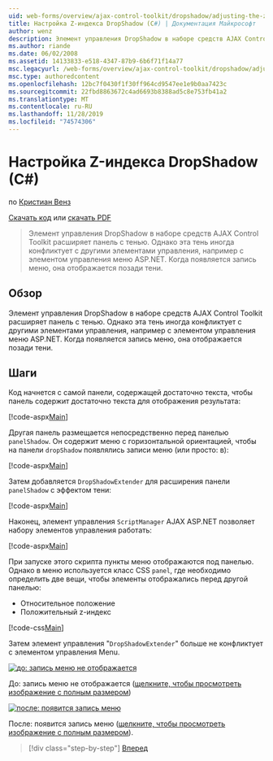```yaml
---
uid: web-forms/overview/ajax-control-toolkit/dropshadow/adjusting-the-z-index-of-a-dropshadow-cs
title: Настройка Z-индекса DropShadow (C#) | Документация Майкрософт
author: wenz
description: Элемент управления DropShadow в наборе средств AJAX Control Toolkit расширяет панель с тенью. Однако эта тень иногда конфликтует с другими элементами управления, для программа...
ms.author: riande
ms.date: 06/02/2008
ms.assetid: 14133833-e518-4347-87b9-6b6f71f14a77
msc.legacyurl: /web-forms/overview/ajax-control-toolkit/dropshadow/adjusting-the-z-index-of-a-dropshadow-cs
msc.type: authoredcontent
ms.openlocfilehash: 12bc7f0430f1f30ff964cd9547ee1e9b0aa7423c
ms.sourcegitcommit: 22fbd8863672c4ad6693b8388ad5c8e753fb41a2
ms.translationtype: MT
ms.contentlocale: ru-RU
ms.lasthandoff: 11/28/2019
ms.locfileid: "74574306"
---
```

# <a name="adjusting-the-z-index-of-a-dropshadow-c"></a>Настройка Z-индекса DropShadow (C#)

по [Кристиан Венз](https://github.com/wenz)

[Скачать код](https://download.microsoft.com/download/5/1/6/51652a81-500b-4f6b-88d3-617103e7941e/DropShadow1.cs.zip) или [скачать PDF](https://download.microsoft.com/download/b/6/a/b6ae89ee-df69-4c87-9bfb-ad1eb2b23373/dropshadow1CS.pdf)

> Элемент управления DropShadow в наборе средств AJAX Control Toolkit расширяет панель с тенью. Однако эта тень иногда конфликтует с другими элементами управления, например с элементом управления меню ASP.NET. Когда появляется запись меню, она отображается позади тени.

## <a name="overview"></a>Обзор

Элемент управления DropShadow в наборе средств AJAX Control Toolkit расширяет панель с тенью. Однако эта тень иногда конфликтует с другими элементами управления, например с элементом управления меню ASP.NET. Когда появляется запись меню, она отображается позади тени.

## <a name="steps"></a>Шаги

Код начнется с самой панели, содержащей достаточно текста, чтобы панель содержит достаточно текста для отображения результата:

[!code-aspx[Main](adjusting-the-z-index-of-a-dropshadow-cs/samples/sample1.aspx)]

Другая панель размещается непосредственно перед панелью `panelShadow`. Он содержит меню с горизонтальной ориентацией, чтобы на панели `dropShadow` появлялись записи меню (или просто: в):

[!code-aspx[Main](adjusting-the-z-index-of-a-dropshadow-cs/samples/sample2.aspx)]

Затем добавляется `DropShadowExtender` для расширения панели `panelShadow` с эффектом тени:

[!code-aspx[Main](adjusting-the-z-index-of-a-dropshadow-cs/samples/sample3.aspx)]

Наконец, элемент управления `ScriptManager` AJAX ASP.NET позволяет набору элементов управления работать:

[!code-aspx[Main](adjusting-the-z-index-of-a-dropshadow-cs/samples/sample4.aspx)]

При запуске этого скрипта пункты меню отображаются под панелью. Однако в меню используется класс CSS `panel`, где необходимо определить две вещи, чтобы элементы отображались перед другой панелью:

- Относительное положение
- Положительный z-индекс

[!code-css[Main](adjusting-the-z-index-of-a-dropshadow-cs/samples/sample5.css)]

Затем элемент управления "`DropShadowExtender`" больше не конфликтует с элементом управления Menu.

[![до: запись меню не отображается](adjusting-the-z-index-of-a-dropshadow-cs/_static/image2.png)](adjusting-the-z-index-of-a-dropshadow-cs/_static/image1.png)

До: запись меню не отображается ([щелкните, чтобы просмотреть изображение с полным размером](adjusting-the-z-index-of-a-dropshadow-cs/_static/image3.png))

[![после: появится запись меню](adjusting-the-z-index-of-a-dropshadow-cs/_static/image5.png)](adjusting-the-z-index-of-a-dropshadow-cs/_static/image4.png)

После: появится запись меню ([щелкните, чтобы просмотреть изображение с полным размером](adjusting-the-z-index-of-a-dropshadow-cs/_static/image6.png)).

> [!div class="step-by-step"]
> [Вперед](manipulating-dropshadow-properties-from-client-code-cs.md)
